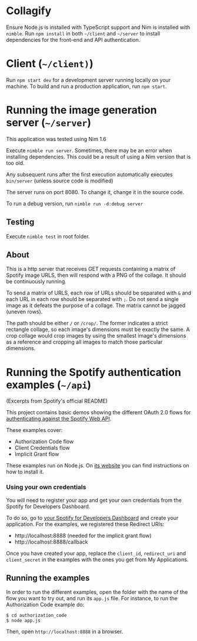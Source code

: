# Collagify

Ensure Node.js is installed with TypeScript support and Nim is installed with `nimble`. Run `npm install` in both `~/client` and `~/server` to install dependencies for the front-end and API authentication.

# Client (`~/client)`)

Run `npm start dev` for a development server running locally on your machine. To build and run a production application, run `npm start`.

# Running the image generation server (`~/server`)

This application was tested using Nim 1.6

Execute `nimble run server`.
Sometimes, there may be an error when installing dependencies. This could be
a result of using a Nim version that is too old.

Any subsequent runs after the first execution automatically executes `bin/server`
(unless source code is modified)

The server runs on port 8080. To change it, change it in the source code.

To run a debug version, run `nimble run -d:debug server`

## Testing

Execute `nimble test` in root folder.

## About

This is a http server that receives GET requests containing a matrix of Spotify
image URLS, then will respond with a PNG of the collage. It should be
continuously running.

To send a matrix of URLS, each row of URLs should be separated with `&` and each URL
in each row should be separated with `;`. Do not send a single image as it defeats
the purpose of a collage. The matrix cannot be jagged (uneven rows).

The path should be either `/` or `/crop/`. The former indicates
a strict rectangle collage, so each image's dimensions must be exactly the same.
A crop collage would crop images by using the smallest image's dimensions as a reference
and cropping all images to match those particular dimensions.

# Running the Spotify authentication examples (`~/api`)

(Excerpts from Spotify's official README)

This project contains basic demos showing the different OAuth 2.0 flows for [authenticating against the Spotify Web API](https://developer.spotify.com/web-api/authorization-guide/).

These examples cover:

* Authorization Code flow
* Client Credentials flow
* Implicit Grant flow

These examples run on Node.js. On [its website](http://www.nodejs.org/download/) you can find instructions on how to install it.

### Using your own credentials
You will need to register your app and get your own credentials from the Spotify for Developers Dashboard.

To do so, go to [your Spotify for Developers Dashboard](https://beta.developer.spotify.com/dashboard) and create your application. For the examples, we registered these Redirect URIs:

* http://localhost:8888 (needed for the implicit grant flow)
* http://localhost:8888/callback

Once you have created your app, replace the `client_id`, `redirect_uri` and `client_secret` in the examples with the ones you get from My Applications.

## Running the examples
In order to run the different examples, open the folder with the name of the flow you want to try out, and run its `app.js` file. For instance, to run the Authorization Code example do:

    $ cd authorization_code
    $ node app.js

Then, open `http://localhost:8888` in a browser.
